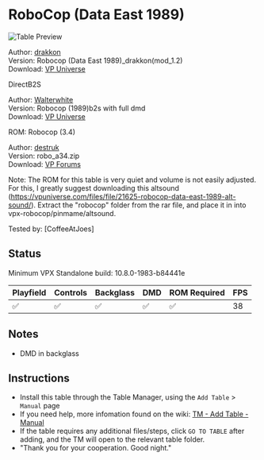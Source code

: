 # RoboCop (Data East 1989)

![Table Preview](../../images/vpx-robocop.png)

Author: [drakkon](https://vpuniverse.com/profile/51568-drakkon/)  
Version:  Robocop (Data East 1989)_drakkon(mod_1.2)  
Download: [VP Universe](https://vpuniverse.com/files/file/11752-robocop-data-east-1989-drakkon-mod-12/)

DirectB2S

Author: [Walterwhite](https://vpuniverse.com/profile/17464-walterwhite/)  
Version: Robocop (1989)b2s with full dmd  
Download: [VP Universe](https://vpuniverse.com/files/file/11285-robocop-1989b2s-with-full-dmd/)

ROM: Robocop (3.4)

Author: [destruk](https://www.vpforums.org/index.php?showuser=5)  
Version: robo_a34.zip  
Download: [VP Forums](https://www.vpforums.org/index.php?app=downloads&showfile=314)

Note: The ROM for this table is very quiet and volume is not easily adjusted. 
For this, I greatly suggest downloading this altsound (https://vpuniverse.com/files/file/21625-robocop-data-east-1989-alt-sound/).
Extract the "robocop" folder from the rar file, and place it in into vpx-robocop/pinmame/altsound.


Tested by:
[CoffeeAtJoes]

## Status 

Minimum VPX Standalone build: 10.8.0-1983-b84441e

| Playfield | Controls | Backglass | DMD | ROM Required | FPS | 
|-----------|----------|-----------|-----|--------------|-----|
| :white_check_mark: | :white_check_mark: | :white_check_mark: | :white_check_mark: | :white_check_mark: | 38 |

## Notes

- DMD in backglass

## Instructions

- Install this table through the Table Manager, using the `Add Table` > `Manual` page
- If you need help, more infomation found on the wiki: [TM - Add Table - Manual](https://github.com/LegendsUnchained/vpx-standalone-alp4k/wiki/%5B04%5D-%F0%9F%A7%A1-TM-%E2%80%90-Other-Features#add-table---manual)
- If the table requires any additional files/steps, click `GO TO TABLE` after adding, and the TM will open to the relevant table folder.
- "Thank you for your cooperation. Good night."

